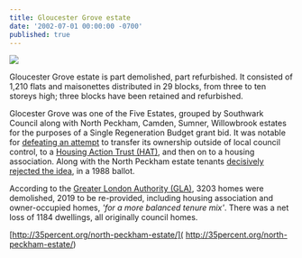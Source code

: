```yaml
---
title: Gloucester Grove estate
date: '2002-07-01 00:00:00 -0700'
published: true
---
```


![](http://35percent.org/img/northpeckhamdemo.jpg)

Gloucester Grove estate is part demolished, part refurbished. It consisted of 1,210 flats and maisonettes distributed in 29 blocks, from three to ten storeys high; three blocks have been retained and refurbished.

Glocester Grove was one of the Five Estates, grouped by Southwark Council along with North Peckham, Camden, Sumner, Willowbrook estates for the purposes of a Single Regeneration Budget grant bid.  It was notable for [defeating an attempt](https://municipaldreams.wordpress.com/2016/10/25/the-five-estates-peckham-part-iii/) to transfer its ownership outside of local council control, to a [Housing Action Trust (HAT)](https://en.wikipedia.org/wiki/Housing_action_trust), and then on to a housing association.  Along with the North Peckham estate tenants [decisively rejected the idea](https://municipaldreams.wordpress.com/2016/10/25/the-five-estates-peckham-part-iii/), in a 1988 ballot.

According to the [Greater London Authority (GLA)](https://web.archive.org/web/20120713002910/http://legacy.london.gov.uk/mayor/planning_decisions/strategic_dev/dec1802/five_estates_peckham_report.rtf), 3203 homes were demolished, 2019 to be re-provided, including housing association and owner-occupied homes, _'for a more balanced tenure mix'_.  There was a net loss of 1184 dwellings, all originally council homes.    

[http://35percent.org/north-peckham-estate/]( http://35percent.org/north-peckham-estate/)
